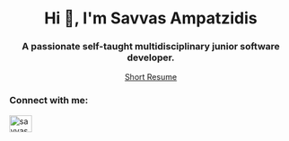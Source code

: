 <h1 align="center">Hi 👋, I'm Savvas Ampatzidis</h1>
<h3 align="center">A passionate self-taught multidisciplinary junior software developer.</h3>
<div style="text-align: center;">
  <a href="https://ampatzidissavvas.github.io/3D-resume/">Short Resume</a>
</div>


<h3 align="left">Connect with me:</h3>
<p align="left">
<a href="https://linkedin.com/in/savvas-ampatzidis" target="blank"><img align="center" src="https://raw.githubusercontent.com/rahuldkjain/github-profile-readme-generator/master/src/images/icons/Social/linked-in-alt.svg" alt="savvas-ampatzidis" height="30" width="40" /></a>
</p>


